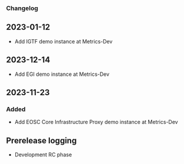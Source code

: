 ### Changelog

## 2023-01-12
- Add IGTF demo instance at Metrics-Dev

## 2023-12-14
- Add EGI demo instance at Metrics-Dev

## 2023-11-23

### Added
- Add EOSC Core Infrastructure Proxy demo instance at Metrics-Dev

## Prerelease logging
- Development RC phase